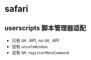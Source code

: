# safari

## userscripts 脚本管理器适配

- 只有 `GM.` API, no `GM_` API
- 没有 `unsafeWindow`
- 没有 `GM.registerMenuCommand`

